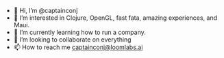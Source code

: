 - 👋 Hi, I’m @captainconj
- 👀 I’m interested in Clojure, OpenGL, fast fata, amazing experiences, and Maui.
- 🌱 I’m currently learning how to run a company.
- 💞️ I’m looking to collaborate on everything
- 📫 How to reach me captainconj@loomlabs.ai

<!---
captainconj/captainconj is a ✨ special ✨ repository because its `README.md` (this file) appears on your GitHub profile.
You can click the Preview link to take a look at your changes.
--->
